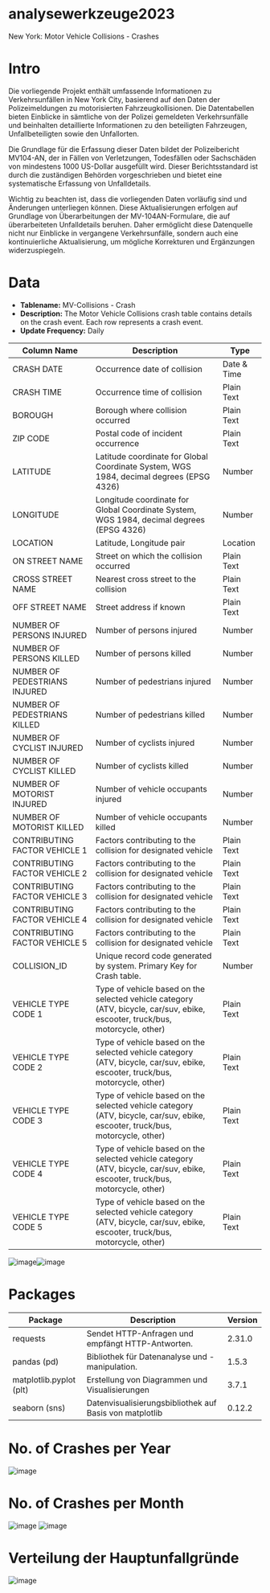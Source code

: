 # analysewerkzeuge2023
New York: Motor Vehicle Collisions - Crashes



# Intro
Die vorliegende Projekt enthält umfassende Informationen zu Verkehrsunfällen in New York City, basierend auf den Daten der Polizeimeldungen zu motorisierten Fahrzeugkollisionen. Die Datentabellen bieten Einblicke in sämtliche von der Polizei gemeldeten Verkehrsunfälle und beinhalten detaillierte Informationen zu den beteiligten Fahrzeugen, Unfallbeteiligten sowie den Unfallorten.

Die Grundlage für die Erfassung dieser Daten bildet der Polizeibericht MV104-AN, der in Fällen von Verletzungen, Todesfällen oder Sachschäden von mindestens 1000 US-Dollar ausgefüllt wird. Dieser Berichtsstandard ist durch die zuständigen Behörden vorgeschrieben und bietet eine systematische Erfassung von Unfalldetails.

Wichtig zu beachten ist, dass die vorliegenden Daten vorläufig sind und Änderungen unterliegen können. Diese Aktualisierungen erfolgen auf Grundlage von Überarbeitungen der MV-104AN-Formulare, die auf überarbeiteten Unfalldetails beruhen. Daher ermöglicht diese Datenquelle nicht nur Einblicke in vergangene Verkehrsunfälle, sondern auch eine kontinuierliche Aktualisierung, um mögliche Korrekturen und Ergänzungen widerzuspiegeln.

# Data 

- **Tablename:** MV-Collisions - Crash
- **Description:** The Motor Vehicle Collisions crash table contains details on the crash event. Each row represents a crash event.
- **Update Frequency:** Daily


| Column Name                    | Description                                                      | Type           |
|---------------------------------|------------------------------------------------------------------|----------------|
| CRASH DATE                      | Occurrence date of collision                                     | Date & Time    |
| CRASH TIME                      | Occurrence time of collision                                     | Plain Text     |
| BOROUGH                         | Borough where collision occurred                                 | Plain Text     |
| ZIP CODE                        | Postal code of incident occurrence                               | Plain Text     |
| LATITUDE                        | Latitude coordinate for Global Coordinate System, WGS 1984, decimal degrees (EPSG 4326) | Number         |
| LONGITUDE                       | Longitude coordinate for Global Coordinate System, WGS 1984, decimal degrees (EPSG 4326) | Number         |
| LOCATION                        | Latitude, Longitude pair                                          | Location       |
| ON STREET NAME                  | Street on which the collision occurred                           | Plain Text     |
| CROSS STREET NAME               | Nearest cross street to the collision                             | Plain Text     |
| OFF STREET NAME                 | Street address if known                                           | Plain Text     |
| NUMBER OF PERSONS INJURED       | Number of persons injured                                         | Number         |
| NUMBER OF PERSONS KILLED        | Number of persons killed                                          | Number         |
| NUMBER OF PEDESTRIANS INJURED   | Number of pedestrians injured                                     | Number         |
| NUMBER OF PEDESTRIANS KILLED    | Number of pedestrians killed                                      | Number         |
| NUMBER OF CYCLIST INJURED       | Number of cyclists injured                                        | Number         |
| NUMBER OF CYCLIST KILLED        | Number of cyclists killed                                         | Number         |
| NUMBER OF MOTORIST INJURED      | Number of vehicle occupants injured                               | Number         |
| NUMBER OF MOTORIST KILLED       | Number of vehicle occupants killed                                | Number         |
| CONTRIBUTING FACTOR VEHICLE 1   | Factors contributing to the collision for designated vehicle      | Plain Text     |
| CONTRIBUTING FACTOR VEHICLE 2   | Factors contributing to the collision for designated vehicle      | Plain Text     |
| CONTRIBUTING FACTOR VEHICLE 3   | Factors contributing to the collision for designated vehicle      | Plain Text     |
| CONTRIBUTING FACTOR VEHICLE 4   | Factors contributing to the collision for designated vehicle      | Plain Text     |
| CONTRIBUTING FACTOR VEHICLE 5   | Factors contributing to the collision for designated vehicle      | Plain Text     |
| COLLISION_ID                    | Unique record code generated by system. Primary Key for Crash table. | Number         |
| VEHICLE TYPE CODE 1             | Type of vehicle based on the selected vehicle category (ATV, bicycle, car/suv, ebike, escooter, truck/bus, motorcycle, other) | Plain Text     |
| VEHICLE TYPE CODE 2             | Type of vehicle based on the selected vehicle category (ATV, bicycle, car/suv, ebike, escooter, truck/bus, motorcycle, other) | Plain Text     |
| VEHICLE TYPE CODE 3             | Type of vehicle based on the selected vehicle category (ATV, bicycle, car/suv, ebike, escooter, truck/bus, motorcycle, other) | Plain Text     |
| VEHICLE TYPE CODE 4             | Type of vehicle based on the selected vehicle category (ATV, bicycle, car/suv, ebike, escooter, truck/bus, motorcycle, other) | Plain Text     |
| VEHICLE TYPE CODE 5             | Type of vehicle based on the selected vehicle category (ATV, bicycle, car/suv, ebike, escooter, truck/bus, motorcycle, other) | Plain Text     |


![image](https://github.com/viktorialisa/analysewerkzeuge2023/assets/108334462/ec36639f-3c38-48be-a9bd-9a054c54a490)![image](https://github.com/viktorialisa/analysewerkzeuge2023/assets/108334462/842dc547-2a3f-4e2e-a03b-3116870a9c7b)


# Packages
| Package         | Description                                       | Version |
| --------------- | ------------------------------------------------- | ------- |
| requests        | Sendet HTTP-Anfragen und empfängt HTTP-Antworten. | 2.31.0        |
| pandas (pd)     | Bibliothek für Datenanalyse und -manipulation. |     1.5.3    |
| matplotlib.pyplot (plt) | Erstellung von Diagrammen und Visualisierungen  |  3.7.1       |
| seaborn (sns)   | Datenvisualisierungsbibliothek auf Basis von matplotlib |    0.12.2     |

# No. of Crashes per Year
![image](https://github.com/viktorialisa/analysewerkzeuge2023/assets/108334462/5c7c3a46-e418-41d9-b88f-9990a7aa0ec3)


# No. of Crashes per Month
![image](https://github.com/viktorialisa/analysewerkzeuge2023/assets/108334462/dd9ae906-b27a-411e-a2ff-0870f5ddf6e3)
![image](https://github.com/viktorialisa/analysewerkzeuge2023/assets/108334462/14bf215e-b557-4a5c-a426-5bff05f7731f)

# Verteilung der Hauptunfallgründe
![image](https://github.com/viktorialisa/analysewerkzeuge2023/assets/108334462/17bd3fb8-4ada-4934-8cfc-4f0328cb79c8)

